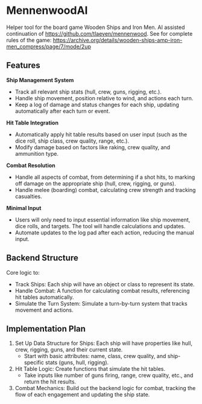 # MennenwoodAI
Helper tool for the board game Wooden Ships and Iron Men. AI assisted continuation of https://github.com/tlaeven/mennenwood. See for complete rules of the game: https://archive.org/details/wooden-ships-amp-iron-men_compress/page/7/mode/2up

## Features

**Ship Management System**
 - Track all relevant ship stats (hull, crew, guns, rigging, etc.).
 - Handle ship movement, position relative to wind, and actions each turn.
 - Keep a log of damage and status changes for each ship, updating automatically after each turn or event.

**Hit Table Integration**
 - Automatically apply hit table results based on user input (such as the dice roll, ship class, crew quality, range, etc.).
 - Modify damage based on factors like raking, crew quality, and ammunition type.

**Combat Resolution**
 - Handle all aspects of combat, from determining if a shot hits, to marking off damage on the appropriate ship (hull, crew, rigging, or guns).
 - Handle melee (boarding) combat, calculating crew strength and tracking casualties.

**Minimal Input**
 - Users will only need to input essential information like ship movement, dice rolls, and targets. The tool will handle calculations and updates.
 - Automate updates to the log pad after each action, reducing the manual input.

## Backend Structure

Core logic to:
 - Track Ships: Each ship will have an object or class to represent its state.
 - Handle Combat: A function for calculating combat results, referencing hit tables automatically.
 - Simulate the Turn System: Simulate a turn-by-turn system that tracks movement and actions.

## Implementation Plan

1. Set Up Data Structure for Ships: Each ship will have properties like hull, crew, rigging, guns, and their current state.
    - Start with basic attributes: name, class, crew quality, and ship-specific stats (guns, hull, rigging).
2. Hit Table Logic: Create functions that simulate the hit tables.
    - Take inputs like number of guns firing, range, crew quality, etc., and return the hit results.
 3. Combat Mechanics: Build out the backend logic for combat, tracking the flow of each engagement and updating the ship state.
